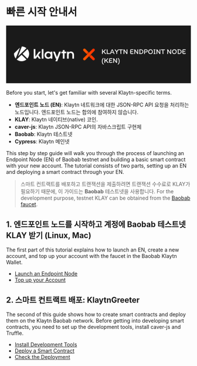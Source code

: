 # 빠른 시작 안내서<a id="quick-start"></a>

![](../images/klaytnXken.png)

Before you start, let's get familiar with several Klaytn-specific terms.

* **엔드포인트 노드 \(EN\)**: Klaytn 네트워크에 대한 JSON-RPC API 요청을 처리하는 노드입니다. 엔드포인트 노드는 합의에 참여하지 않습니다.
* **KLAY**: Klaytn 네이티브(native) 코인.
* **caver-js**: Klaytn JSON-RPC API의 자바스크립트 구현체
* **Baobab**: Klaytn 테스트넷
* **Cypress**: Klaytn 메인넷

This step by step guide will walk you through the process of launching an Endpoint Node \(EN\) of Baobab testnet and building a basic smart contract with your new account. The tutorial consists of two parts, setting up an EN and deploying a smart contract through your EN.

> 스마트 컨트랙트를 배포하고 트랜잭션을 제출하려면 트랜잭션 수수료로 KLAY가 필요하기 때문에, 이 가이드는 **Baobab** 테스트넷을 사용합니다. For the development purpose, testnet KLAY can be obtained from the [Baobab faucet](https://baobab.wallet.klaytn.foundation/faucet).

## 1. 엔드포인트 노드를 시작하고 계정에 Baobab 테스트넷 KLAY 받기 \(Linux, Mac\) <a id="1-launch-an-endpoint-node-and-add-baobab-testnet-klay-to-your-account-linux-mac"></a>

The first part of this tutorial explains how to launch an EN, create a new account, and top up your account with the faucet in the Baobab Klaytn Wallet.

* [Launch an Endpoint Node](launch-an-en.md)
* [Top up your Account](top-up-your-account.md)

## 2. 스마트 컨트랙트 배포: KlaytnGreeter <a id="2-deploying-a-smart-contract-klaytngreeter"></a>

The second of this guide shows how to create smart contracts and deploy them on the Klaytn Baobab network. Before getting into developing smart contracts, you need to set up the development tools, install caver-js and Truffle.

* [Install Development Tools](install-development-tools.md)
* [Deploy a Smart Contract](deploy-a-smart-contract.md)
* [Check the Deployment](check-the-deployment.md)

